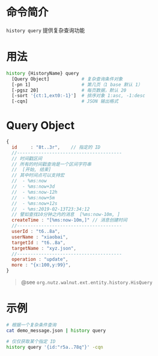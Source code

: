 命令简介
======= 

`history query` 提供复杂查询功能

用法
=======

```bash
history {HistoryName} query
  [Query Object]            # 复杂查询条件对象
  [-pn 1]                   # 第几页（1 base 默认 1）
  [-pgsz 20]                # 每页数据，默认 20
  [-sort '{ct:1,ext0:-1}']  # 排序对象 1:asc, -1:desc
  [-cqn]                    # JSON 输出格式
```

Query Object
=======

```js
{
  id     : "8t..3r",    // 指定的 ID
  //---------------------------------------
  // 时间戳区间
  // 所有的时间戳查询是一个区间字符串
  //  [开始, 结束]
  // 其中时间点可以支持宏
  //  - %ms:now
  //  - %ms:now+3d
  //  - %ms:now-12h
  //  - %ms:now+5m
  //  - %ms:now+12s
  //  - %ms:2019-02-13T23:34:12
  // 譬如查找10分钟之内的消息  [%ms:now-10m, ]
  createTime : "[%ms:now-10m,]" // 消息创建时间
  //---------------------------------------
  userId : "t6..8a",
  userName : "xiaobai",
  targetId : "t6..8a",
  targetName : "xyz.json",
  //---------------------------------------
  operation : "update",
  more : "{x:100,y:99}",
}
```

> @see `org.nutz.walnut.ext.entity.history.HisQuery`


示例
=======

```bash
# 根据一个复杂条件查询
cat demo_message.json | history query

# 仅仅获取某个指定 ID
history query '{id:"r5a..78q"}' -cqn
```